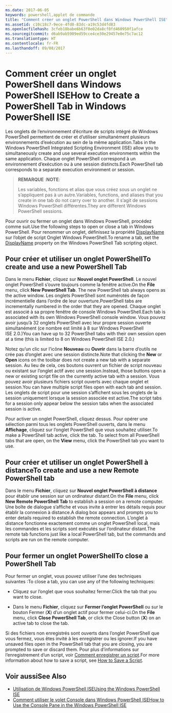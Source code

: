 ```yaml
---
ms.date: 2017-06-05
keywords: powershell,applet de commande
title: "Comment créer un onglet PowerShell dans Windows PowerShell ISE"
ms.assetid: c10c18c7-9ece-4fd0-83dc-a19c53d4fd83
ms.openlocfilehash: 3cfeb18babe6b63f0e02da8cf0fd460950f1afce
ms.sourcegitcommit: d6ab9ab5909ed59cce4ce30e29457e0e75c7ac12
ms.translationtype: HT
ms.contentlocale: fr-FR
ms.lasthandoff: 09/08/2017
---
```

# <a name="how-to-create-a-powershell-tab-in-windows-powershell-ise"></a><span data-ttu-id="7df3a-103">Comment créer un onglet PowerShell dans Windows PowerShell ISE</span><span class="sxs-lookup"><span data-stu-id="7df3a-103">How to Create a PowerShell Tab in Windows PowerShell ISE</span></span>
<span data-ttu-id="7df3a-104">Les onglets de l’environnement d’écriture de scripts intégré de Windows PowerShell permettent de créer et d’utiliser simultanément plusieurs environnements d’exécution au sein de la même application.</span><span class="sxs-lookup"><span data-stu-id="7df3a-104">Tabs in the Windows PowerShell Integrated Scripting Environment (ISE) allow you to simultaneously create and use several execution environments within the same application.</span></span>
<span data-ttu-id="7df3a-105">Chaque onglet PowerShell correspond à un environnement d’exécution ou à une session distincts.</span><span class="sxs-lookup"><span data-stu-id="7df3a-105">Each PowerShell tab corresponds to a separate execution environment or session.</span></span>

> <span data-ttu-id="7df3a-106">**REMARQUE** :</span><span class="sxs-lookup"><span data-stu-id="7df3a-106">**NOTE**:</span></span>
>
> <span data-ttu-id="7df3a-107">Les variables, fonctions et alias que vous créez sous un onglet ne s’appliquent pas à un autre.</span><span class="sxs-lookup"><span data-stu-id="7df3a-107">Variables, functions, and aliases that you create in one tab do not carry over to another.</span></span> <span data-ttu-id="7df3a-108">Il s’agit de sessions Windows PowerShell différentes.</span><span class="sxs-lookup"><span data-stu-id="7df3a-108">They are different Windows PowerShell sessions.</span></span>

<span data-ttu-id="7df3a-109">Pour ouvrir ou fermer un onglet dans Windows PowerShell, procédez comme suit.</span><span class="sxs-lookup"><span data-stu-id="7df3a-109">Use the following steps to open or close a tab in Windows PowerShell.</span></span>
<span data-ttu-id="7df3a-110">Pour renommer un onglet, définissez la propriété [DisplayName](The-PowerShellTab-Object.md#displayname) sur l’objet de script Onglet Windows PowerShell.</span><span class="sxs-lookup"><span data-stu-id="7df3a-110">To rename a tab, set the [DisplayName](The-PowerShellTab-Object.md#displayname) property on the Windows PowerShell Tab scripting object.</span></span>

## <a name="to-create-and-use-a-new-powershell-tab"></a><span data-ttu-id="7df3a-111">Pour créer et utiliser un onglet PowerShell</span><span class="sxs-lookup"><span data-stu-id="7df3a-111">To create and use a new PowerShell Tab</span></span>

<span data-ttu-id="7df3a-112">Dans le menu **Fichier**, cliquez sur **Nouvel onglet PowerShell**. Le nouvel onglet PowerShell s’ouvre toujours comme la fenêtre active.</span><span class="sxs-lookup"><span data-stu-id="7df3a-112">On the **File** menu, click **New PowerShell Tab**. The new PowerShell tab always opens as the active window.</span></span>
<span data-ttu-id="7df3a-113">Les onglets PowerShell sont numérotés de façon incrémentielle dans l’ordre de leur ouverture.</span><span class="sxs-lookup"><span data-stu-id="7df3a-113">PowerShell tabs are incrementally numbered in the order that they are opened.</span></span>
<span data-ttu-id="7df3a-114">Chaque onglet est associé à sa propre fenêtre de console Windows PowerShell.</span><span class="sxs-lookup"><span data-stu-id="7df3a-114">Each tab is associated with its own Windows PowerShell console window.</span></span>
<span data-ttu-id="7df3a-115">Vous pouvez avoir jusqu’à 32 onglets PowerShell avec leur propre session ouverte simultanément (ce nombre est limité à 8 sur Windows PowerShell ISE 2.0.)</span><span class="sxs-lookup"><span data-stu-id="7df3a-115">You can have up to 32 PowerShell tabs with their own session open at a time (this is limited to 8 on Windows PowerShell ISE 2.0.)</span></span>

<span data-ttu-id="7df3a-116">Notez qu’un clic sur l’icône **Nouveau** ou **Ouvrir** dans la barre d’outils ne crée pas d’onglet avec une session distincte.</span><span class="sxs-lookup"><span data-stu-id="7df3a-116">Note that clicking the **New** or **Open** icons on the toolbar does not create a new tab with a separate session.</span></span>
<span data-ttu-id="7df3a-117">Au lieu de cela, ces boutons ouvrent un fichier de script nouveau ou existant sur l’onglet actif avec une session.</span><span class="sxs-lookup"><span data-stu-id="7df3a-117">Instead, those buttons open a new or existing script file on the currently active tab with a session.</span></span>
<span data-ttu-id="7df3a-118">Vous pouvez avoir plusieurs fichiers script ouverts avec chaque onglet et session.</span><span class="sxs-lookup"><span data-stu-id="7df3a-118">You can have multiple script files open with each tab and session.</span></span>
<span data-ttu-id="7df3a-119">Les onglets de script pour une session s’affichent sous les onglets de la session uniquement lorsque la session associée est active.</span><span class="sxs-lookup"><span data-stu-id="7df3a-119">The script tabs for a session only appear below the session tabs when the associated session is active.</span></span>

<span data-ttu-id="7df3a-120">Pour activer un onglet PowerShell, cliquez dessus. Pour opérer une sélection parmi tous les onglets PowerShell ouverts, dans le menu **Affichage**, cliquez sur l’onglet PowerShell que vous souhaitez utiliser.</span><span class="sxs-lookup"><span data-stu-id="7df3a-120">To make a PowerShell tab active, click the tab. To select from all PowerShell tabs that are open, on the **View** menu, click the PowerShell tab you want to use.</span></span>

## <a name="to-create-and-use-a-new-remote-powershell-tab"></a><span data-ttu-id="7df3a-121">Pour créer et utiliser un onglet PowerShell à distance</span><span class="sxs-lookup"><span data-stu-id="7df3a-121">To create and use a new Remote PowerShell tab</span></span>

<span data-ttu-id="7df3a-122">Dans le menu **Fichier**, cliquez sur **Nouvel onglet PowerShell à distance** pour établir une session sur un ordinateur distant.</span><span class="sxs-lookup"><span data-stu-id="7df3a-122">On the **File** menu, click **New Remote PowerShell Tab** to establish a session on a remote computer.</span></span>
<span data-ttu-id="7df3a-123">Une boîte de dialogue s’affiche et vous invite à entrer les détails requis pour établir la connexion à distance.</span><span class="sxs-lookup"><span data-stu-id="7df3a-123">A dialog box appears and prompts you to enter details required to establish the remote connection.</span></span>
<span data-ttu-id="7df3a-124">L’onglet à distance fonctionne exactement comme un onglet PowerShell local, mais les commandes et les scripts sont exécutés sur l’ordinateur distant.</span><span class="sxs-lookup"><span data-stu-id="7df3a-124">The remote tab functions just like a local PowerShell tab, but the commands and scripts are run on the remote computer.</span></span>

## <a name="to-close-a-powershell-tab"></a><span data-ttu-id="7df3a-125">Pour fermer un onglet PowerShell</span><span class="sxs-lookup"><span data-stu-id="7df3a-125">To close a PowerShell Tab</span></span>

<span data-ttu-id="7df3a-126">Pour fermer un onglet, vous pouvez utiliser l’une des techniques suivantes :</span><span class="sxs-lookup"><span data-stu-id="7df3a-126">To close a tab, you can use any of the following techniques:</span></span>

- <span data-ttu-id="7df3a-127">Cliquez sur l’onglet que vous souhaitez fermer.</span><span class="sxs-lookup"><span data-stu-id="7df3a-127">Click the tab that you want to close.</span></span>

- <span data-ttu-id="7df3a-128">Dans le menu **Fichier**, cliquez sur **Fermer l’onglet PowerShell** ou sur le bouton Fermer (**X**) d’un onglet actif pour fermer celui-ci.</span><span class="sxs-lookup"><span data-stu-id="7df3a-128">On the **File** menu, click **Close PowerShell Tab**, or click  the Close button  (**X**) on an active tab to close the tab.</span></span>

<span data-ttu-id="7df3a-129">Si des fichiers non enregistrés sont ouverts dans l’onglet PowerShell que vous fermez, vous êtes invité à les enregistrer ou les ignorer.</span><span class="sxs-lookup"><span data-stu-id="7df3a-129">If you have unsaved files open in the PowerShell tab that you are closing, you are prompted to save or discard them.</span></span>
<span data-ttu-id="7df3a-130">Pour plus d’informations sur l’enregistrement d’un script, voir [Comment enregistrer un script](How-to-Write-and-Run-Scripts-in-the-Windows-PowerShell-ISE.md#how-to-save-a-script).</span><span class="sxs-lookup"><span data-stu-id="7df3a-130">For more information about how to save a script, see [How to Save a Script](How-to-Write-and-Run-Scripts-in-the-Windows-PowerShell-ISE.md#how-to-save-a-script).</span></span>

## <a name="see-also"></a><span data-ttu-id="7df3a-131">Voir aussi</span><span class="sxs-lookup"><span data-stu-id="7df3a-131">See Also</span></span>

- [<span data-ttu-id="7df3a-132">Utilisation de Windows PowerShell ISE</span><span class="sxs-lookup"><span data-stu-id="7df3a-132">Using the Windows PowerShell ISE</span></span>](Using-the-Windows-PowerShell-ISE.md)
- [<span data-ttu-id="7df3a-133">Comment utiliser le volet Console dans Windows PowerShell ISE</span><span class="sxs-lookup"><span data-stu-id="7df3a-133">How to Use the Console Pane in the Windows PowerShell ISE</span></span>](How-to-Use-the-Console-Pane-in-the-Windows-PowerShell-ISE.md)

